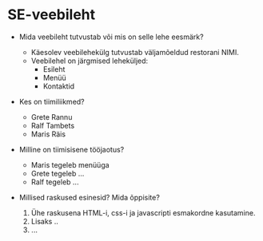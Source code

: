 # SE-veebileht

* Mida veebileht tutvustab või mis on selle lehe eesmärk?
    - Käesolev veebilehekülg tutvustab väljamõeldud restorani NIMI.
    - Veebilehel on järgmised leheküljed:
        - Esileht
        - Menüü
        - Kontaktid
        
* Kes on tiimiliikmed?
    - Grete Rannu
    - Ralf Tambets
    - Maris Räis
    
* Milline on tiimisisene tööjaotus?
    - Maris tegeleb menüüga
    - Grete tegeleb ...
    - Ralf tegeleb ...
    
* Millised raskused esinesid? Mida õppisite?
    1. Ühe raskusena HTML-i, css-i ja javascripti esmakordne kasutamine.
    2. Lisaks ..
    3. ...
